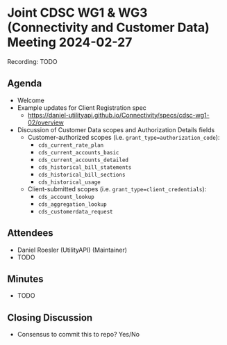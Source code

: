 # Joint CDSC WG1 & WG3 (Connectivity and Customer Data) Meeting 2024-02-27

Recording: TODO

## Agenda
* Welcome
* Example updates for Client Registration spec
    * https://daniel-utilityapi.github.io/Connectivity/specs/cdsc-wg1-02/overview
* Discussion of Customer Data scopes and Authorization Details fields
    * Customer-authorized scopes (i.e. `grant_type=authorization_code`):
        * `cds_current_rate_plan`
        * `cds_current_accounts_basic`
        * `cds_current_accounts_detailed`
        * `cds_historical_bill_statements`
        * `cds_historical_bill_sections`
        * `cds_historical_usage`
    * Client-submitted scopes (i.e. `grant_type=client_credentials`):
        * `cds_account_lookup`
        * `cds_aggregation_lookup`
        * `cds_customerdata_request`

## Attendees
* Daniel Roesler (UtilityAPI) (Maintainer)
* TODO

## Minutes
* TODO

## Closing Discussion
* Consensus to commit this to repo? Yes/No


